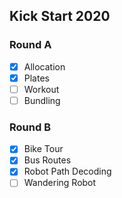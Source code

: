 <h2>Kick Start 2020</h2>

<h3>Round A</h3>

- [x] Allocation<br>
- [x] Plates<br>
- [ ] Workout<br>
- [ ] Bundling<br>

<h3>Round B</h3>

- [x] Bike Tour<br>
- [x] Bus Routes<br>
- [x] Robot Path Decoding<br>
- [ ] Wandering Robot<br>
